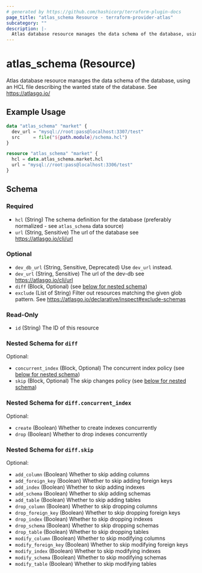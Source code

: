 ```yaml
---
# generated by https://github.com/hashicorp/terraform-plugin-docs
page_title: "atlas_schema Resource - terraform-provider-atlas"
subcategory: ""
description: |-
  Atlas database resource manages the data schema of the database, using an HCL file describing the wanted state of the database. See https://atlasgo.io/
---
```


# atlas_schema (Resource)

Atlas database resource manages the data schema of the database, using an HCL file describing the wanted state of the database. See https://atlasgo.io/

## Example Usage

```terraform
data "atlas_schema" "market" {
  dev_url = "mysql://root:pass@localhost:3307/test"
  src     = file("${path.module}/schema.hcl")
}

resource "atlas_schema" "market" {
  hcl = data.atlas_schema.market.hcl
  url = "mysql://root:pass@localhost:3306/test"
}
```

<!-- schema generated by tfplugindocs -->
## Schema

### Required

- `hcl` (String) The schema definition for the database (preferably normalized - see `atlas_schema` data source)
- `url` (String, Sensitive) The url of the database see https://atlasgo.io/cli/url

### Optional

- `dev_db_url` (String, Sensitive, Deprecated) Use `dev_url` instead.
- `dev_url` (String, Sensitive) The url of the dev-db see https://atlasgo.io/cli/url
- `diff` (Block, Optional) (see [below for nested schema](#nestedblock--diff))
- `exclude` (List of String) Filter out resources matching the given glob pattern. See https://atlasgo.io/declarative/inspect#exclude-schemas

### Read-Only

- `id` (String) The ID of this resource

<a id="nestedblock--diff"></a>
### Nested Schema for `diff`

Optional:

- `concurrent_index` (Block, Optional) The concurrent index policy (see [below for nested schema](#nestedblock--diff--concurrent_index))
- `skip` (Block, Optional) The skip changes policy (see [below for nested schema](#nestedblock--diff--skip))

<a id="nestedblock--diff--concurrent_index"></a>
### Nested Schema for `diff.concurrent_index`

Optional:

- `create` (Boolean) Whether to create indexes concurrently
- `drop` (Boolean) Whether to drop indexes concurrently


<a id="nestedblock--diff--skip"></a>
### Nested Schema for `diff.skip`

Optional:

- `add_column` (Boolean) Whether to skip adding columns
- `add_foreign_key` (Boolean) Whether to skip adding foreign keys
- `add_index` (Boolean) Whether to skip adding indexes
- `add_schema` (Boolean) Whether to skip adding schemas
- `add_table` (Boolean) Whether to skip adding tables
- `drop_column` (Boolean) Whether to skip dropping columns
- `drop_foreign_key` (Boolean) Whether to skip dropping foreign keys
- `drop_index` (Boolean) Whether to skip dropping indexes
- `drop_schema` (Boolean) Whether to skip dropping schemas
- `drop_table` (Boolean) Whether to skip dropping tables
- `modify_column` (Boolean) Whether to skip modifying columns
- `modify_foreign_key` (Boolean) Whether to skip modifying foreign keys
- `modify_index` (Boolean) Whether to skip modifying indexes
- `modify_schema` (Boolean) Whether to skip modifying schemas
- `modify_table` (Boolean) Whether to skip modifying tables
